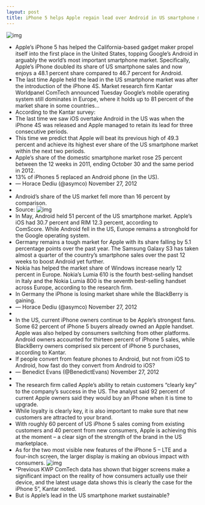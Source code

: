 ```yaml
---
layout: post
title: iPhone 5 helps Apple regain lead over Android in US smartphone market
---
```

![img](http://media.idownloadblog.com/wp-content/uploads/2012/10/iPhone-5-black-two-up-flat-front-back.jpg)
* Apple’s iPhone 5 has helped the California-based gadget maker propel itself into the first place in the United States, topping Google’s Android in arguably the world’s most important smartphone market. Specifically, Apple’s iPhone doubled its share of US smartphone sales and now enjoys a 48.1 percent share compared to 46.7 percent for Android.
* The last time Apple held the lead in the US smartphone market was after the introduction of the iPhone 4S. Market research firm Kantar Worldpanel ComTech announced Tuesday Google’s mobile operating system still dominates in Europe, where it holds up to 81 percent of the market share in some countries…
* According to the Kantar survey:
* The last time we saw iOS overtake Android in the US was when the iPhone 4S was released and Apple managed to retain its lead for three consecutive periods.
* This time we predict that Apple will beat its previous high of 49.3 percent and achieve its highest ever share of the US smartphone market within the next two periods.
* Apple’s share of the domestic smartphone market rose 25 percent between the 12 weeks in 2011, ending October 30 and the same period in 2012.
* 13% of iPhones 5 replaced an Android phone (in the US).
* — Horace Dediu (@asymco) November 27, 2012
*  
* Android’s share of the US market fell more than 16 percent by comparison.
* Source:
![img](http://media.idownloadblog.com/wp-content/uploads/2012/11/us_smartphone_market_kantar.png)
* In May, Android held 51 percent of the US smartphone market. Apple’s iOS had 30.7 percent and RIM 12.3 percent, according to ComScore. While Android fell in the US, Europe remains a stronghold for the Google operating system.
* Germany remains a tough market for Apple with its share falling by 5.1 percentage points over the past year. The Samsung Galaxy S3 has taken almost a quarter of the country’s smartphone sales over the past 12 weeks to boost Android yet further.
* Nokia has helped the market share of Windows increase nearly 12 percent in Europe. Nokia’s Lumia 610 is the fourth best-selling handset in Italy and the Nokia Lumia 800 is the seventh best-selling handset across Europe, according to the research firm.
* In Germany the iPhone is losing market share while the BlackBerry is gaining.
* — Horace Dediu (@asymco) November 27, 2012
*  
* In the US, current iPhone owners continue to be Apple’s strongest fans. Some 62 percent of iPhone 5 buyers already owned an Apple handset. Apple was also helped by consumers switching from other platforms. Android owners accounted for thirteen percent of iPhone 5 sales, while BlackBerry owners comprised six percent of iPhone 5 purchases, according to Kantar.
* If people convert from feature phones to Android, but not from iOS to Android, how fast do they convert from Android to iOS?
* — Benedict Evans (@BenedictEvans) November 27, 2012
*  
* The research firm called Apple’s ability to retain customers “clearly key” to the company’s success in the US. The analyst said 92 percent of current Apple owners said they would buy an iPhone when it is time to upgrade.
* While loyalty is clearly key, it is also important to make sure that new customers are attracted to your brand.
* With roughly 60 percent of US iPhone 5 sales coming from existing customers and 40 percent from new consumers, Apple is achieving this at the moment – a clear sign of the strength of the brand in the US marketplace.
* As for the two most visible new features of the iPhone 5 – LTE and a four-inch screen, the larger display is making an obvious impact with consumers.
![img](http://media.idownloadblog.com/wp-content/uploads/2012/09/iPhone-5-black-camera-closeup-001.jpg)
* “Previous KWP ComTech data has shown that bigger screens make a significant impact on the reality of how consumers actually use their device, and the latest usage data shows this is clearly the case for the iPhone 5”, Kantar noted.
* But is Apple’s lead in the US smartphone market sustainable?

